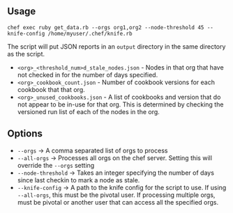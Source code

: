 ## Usage 
```
chef exec ruby get_data.rb --orgs org1,org2 --node-threshold 45 --knife-config /home/myuser/.chef/knife.rb
```

The script will put JSON reports in an `output` directory in the same directory as the script.
* `<org>_<threshold_num>d_stale_nodes.json` - Nodes in that org that have not checked in for the number of days specified.
* `<org>_cookbook_count.json` - Number of cookbook versions for each cookbook that that org.
* `<org>_unused_cookbooks.json` - A list of cookbooks and version that do not appear to be in-use for that org.  This is determined by checking the versioned run list of each of the nodes in the org.

## Options
* `--orgs` -> A comma separated list of orgs to process
* `--all-orgs` -> Processes all orgs on the chef server.  Setting this will override the `--orgs` setting
* `--node-threshold` -> Takes an integer specifying the number of days since last checkin to mark a node as stale.
* `--knife-config` -> A path to the knife config for the script to use.  If using `--all-orgs`, this must be the pivotal user.  If processing multiple orgs, must be pivotal or another user that can access all the specified orgs.
